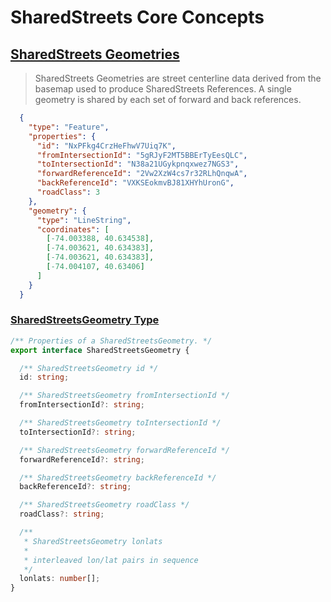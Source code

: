 # SharedStreets Core Concepts

## [SharedStreets Geometries](https://github.com/sharedstreets/sharedstreets-ref-system#sharedstreets-geometries)

> SharedStreets Geometries are street centerline data derived from the basemap
> used to produce SharedStreets References. A single geometry is shared by each
> set of forward and back references.

```JSON
  {
    "type": "Feature",
    "properties": {
      "id": "NxPFkg4CrzHeFhwV7Uiq7K",
      "fromIntersectionId": "5gRJyF2MT5BBErTyEesQLC",
      "toIntersectionId": "N38a21UGykpnqxwez7NGS3",
      "forwardReferenceId": "2Vw2XzW4cs7r32RLhQnqwA",
      "backReferenceId": "VXKSEokmvBJ81XHYhUronG",
      "roadClass": 3
    },
    "geometry": {
      "type": "LineString",
      "coordinates": [
        [-74.003388, 40.634538],
        [-74.003621, 40.634383],
        [-74.003621, 40.634383],
        [-74.004107, 40.63406]
      ]
    }
  }
```

### [SharedStreetsGeometry Type](https://github.com/sharedstreets/sharedstreets-types/blob/3c1d5822ff4943ae063f920e018dd3e349213c8c/index.ts#L94-L121)

```TypeScript
/** Properties of a SharedStreetsGeometry. */
export interface SharedStreetsGeometry {

  /** SharedStreetsGeometry id */
  id: string;

  /** SharedStreetsGeometry fromIntersectionId */
  fromIntersectionId?: string;

  /** SharedStreetsGeometry toIntersectionId */
  toIntersectionId?: string;

  /** SharedStreetsGeometry forwardReferenceId */
  forwardReferenceId?: string;

  /** SharedStreetsGeometry backReferenceId */
  backReferenceId?: string;

  /** SharedStreetsGeometry roadClass */
  roadClass?: string;

  /**
   * SharedStreetsGeometry lonlats
   *
   * interleaved lon/lat pairs in sequence
   */
  lonlats: number[];
}
```


